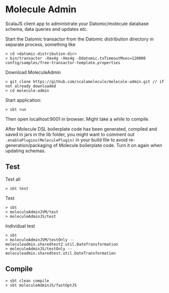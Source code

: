 # Molecule Admin

ScalaJS client app to administrate your Datomic/molecule database schema, data queries and updates etc.

Start the Datomic transactor from the Datomic distribution directory in separate process, something like

```
> cd <datomic-distribution-dir>
> bin/transactor -Xmx4g -Xms4g -Ddatomic.txTimeoutMsec=120000 config/samples/free-transactor-template.properties
```

Download MoleculeAdmin

```
> git clone https://github.com/scalamolecule/molecule-admin.git // if not already downloaded
> cd molecule-admin
```

Start application:

```
> sbt run
```

Then open localhost:9001 in browser. Might take a while to compile. 

After Molecule DSL boilerplate code has been generated, compiled and saved in jars in the lib folder, you might
want to comment out `.enablePlugins(MoleculePlugin)` in your build file to avoid re-generation/packaging of 
Molecule boilerplate code. Turn it on again when updating schemas.


## Test

Test all
```
> sbt test
```

Test
``` 
> sbt
> moleculeAdminJVM/test
> moleculeAdminJS/test
```

Individual test
```
> sbt
> moleculeAdminJVM/testOnly -- moleculeadmin.sharedtest2.util.DateTransformation
> moleculeAdminJS/testOnly -- moleculeadmin.sharedtest.util.DateTransformation
```

## Compile

```
> sbt clean compile
> sbt moleculeAdminJS/fastOptJS
```
